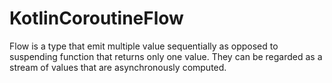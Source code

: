 # KotlinCoroutineFlow
Flow is a type that emit multiple value sequentially as opposed to suspending function that returns only one value. They can be regarded as a stream of values that are asynchronously computed.
